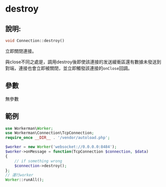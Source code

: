 # destroy
## 說明:
```php
void Connection::destroy()
```

立即關閉連接。

與close不同之處是，調用destroy後即使該連接的发送緩衝區還有數據未發送到對端，連接也會立即被關閉，並立即觸發該連接的```onClose```回調。

## 參數

無參數

## 範例

```php
use Workerman\Worker;
use Workerman\Connection\TcpConnection;
require_once __DIR__ . '/vendor/autoload.php';

$worker = new Worker('websocket://0.0.0.0:8484');
$worker->onMessage = function(TcpConnection $connection, $data)
{
    // if something wrong
    $connection->destroy();
};
// 運行worker
Worker::runAll();
```
